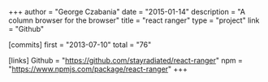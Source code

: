 +++
author = "George Czabania"
date = "2015-01-14"
description = "A column browser for the browser"
title = "react ranger"
type = "project"
link = "Github"

[commits]
  first = "2013-07-10"
  total = "76"

[links]
  Github = "https://github.com/stayradiated/react-ranger"
  npm = "https://www.npmjs.com/package/react-ranger"
+++

